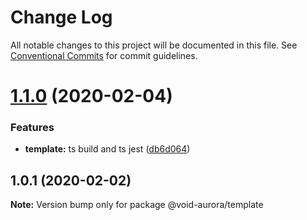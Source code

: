 # Change Log

All notable changes to this project will be documented in this file.
See [Conventional Commits](https://conventionalcommits.org) for commit guidelines.

# [1.1.0](https://github.com/void-aurora/toolkit/compare/@void-aurora/template@1.0.1...@void-aurora/template@1.1.0) (2020-02-04)

### Features

- **template:** ts build and ts jest ([db6d064](https://github.com/void-aurora/toolkit/commit/db6d064a1206623723c7d54f56fea003a42b5e76))

## 1.0.1 (2020-02-02)

**Note:** Version bump only for package @void-aurora/template
